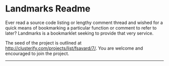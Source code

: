 Landmarks Readme
================

Ever read a source code listing or lengthy comment thread and wished for a quick means of bookmarking a particular function or comment to refer to later? Landmarks is a bookmarklet seeking to provide that very service.

The seed of the project is outlined at <http://clusterify.com/projects/list/fsavard/7/>. You are welcome and encouraged to join the project.

* * *
 